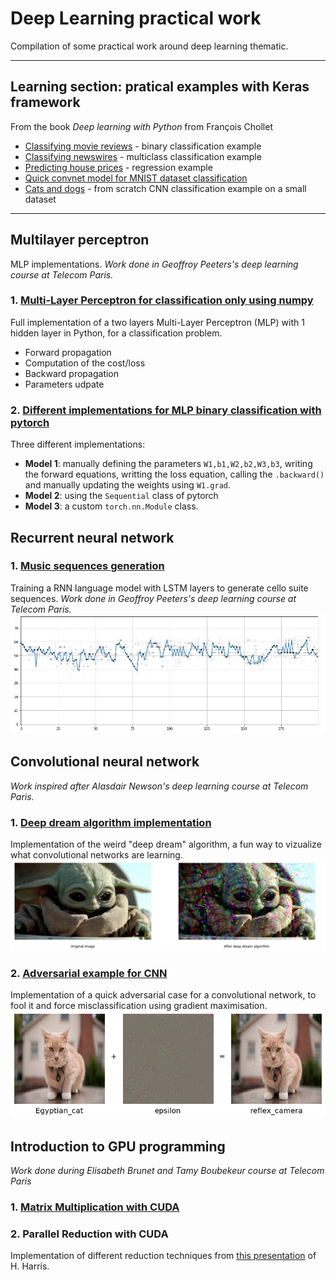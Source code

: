 # Deep Learning practical work
Compilation of some practical work around deep learning thematic.

___

## Learning section: pratical examples with Keras framework
From the book *Deep learning with Python* from François Chollet
* [Classifying movie reviews](./learning_with_keras/Classifying_movie_reviews.ipynb) - binary classification example
* [Classifying newswires](./learning_with_keras/Classifying_newswires.ipynb) - multiclass classification example
* [Predicting house prices](./learning_with_keras/Predicting_house_prices.ipynb) - regression example
* [Quick convnet model for MNIST dataset classification](./learning_with_keras/Keras_convnet_quick_model.ipynb)
* [Cats and dogs](./learning_with_keras/training_CNN_from_scratch_on_a_small_dataset.ipynb) - from scratch CNN classification example on a small dataset
___

## Multilayer perceptron
MLP implementations. *Work done in Geoffroy Peeters's deep learning course at Telecom Paris.*
### 1. [Multi-Layer Perceptron for classification only using numpy](./multilayer_perceptron/MLP_python.ipynb)  
Full implementation of a two layers Multi-Layer Perceptron (MLP) with 1 hidden layer in Python, for a classification problem.
* Forward propagation
* Computation of the cost/loss
* Backward propagation
* Parameters udpate

### 2. [Different implementations for MLP binary classification with pytorch](./multilayer_perceptron/MLP_pytorch.ipynb)
Three different implementations:
* **Model 1**: manually defining the parameters `W1,b1,W2,b2,W3,b3`, writing the forward equations, writting the loss equation, calling the `.backward()` and manually updating the weights using `W1.grad`.
* **Model 2**: using the `Sequential` class of pytorch
* **Model 3**: a custom `torch.nn.Module` class.

## Recurrent neural network
### 1. [Music sequences generation](./recurrent_neural_network/Generating_music_sequences.ipynb)
Training a RNN language model with LSTM layers to generate cello suite sequences. *Work done in Geoffroy Peeters's deep learning course at Telecom Paris.*
![](images/music_generation.PNG)

## Convolutional neural network
*Work inspired after Alasdair Newson's deep learning course at Telecom Paris.*
### 1. [Deep dream algorithm implementation](./convolutional_neural_network/deep_dream_algorithm_example.ipynb)
Implementation of the weird "deep dream" algorithm, a fun way to vizualize what convolutional networks are learning.
![](images/deep_dream_example.PNG)

### 2. [Adversarial example for CNN](./convolutional_neural_network/adversarial_example_for_cnn.ipynb)
Implementation of a quick adversarial case for a convolutional network, to fool it and force misclassification using gradient maximisation.
![](images/adversarial_example.PNG)
  
## Introduction to GPU programming
*Work done during Elisabeth Brunet and Tamy Boubekeur course at Telecom Paris*
### 1. [Matrix Multiplication with CUDA](./gpu_programming/MatMult.ipynb) 
### 2. Parallel Reduction with CUDA  
Implementation of different reduction techniques from [this presentation](https://developer.download.nvidia.com/assets/cuda/files/reduction.pdf) of H. Harris.
